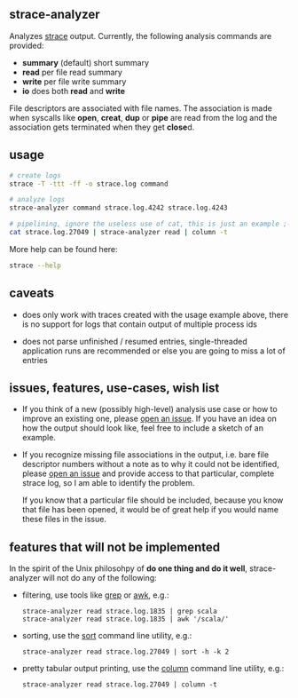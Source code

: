 strace-analyzer
---------------

Analyzes [strace][] output. Currently, the following analysis commands are provided:

- **summary** (default) short summary
- **read** per file read summary
- **write** per file write summary
- **io** does both **read** and **write**

File descriptors are associated with file names. The association is made when syscalls like
**open**, **creat**, **dup** or **pipe** are read from the log and the association gets terminated
when they get **close**d.

usage
-----

```bash
# create logs
strace -T -ttt -ff -o strace.log command

# analyze logs
strace-analyzer command strace.log.4242 strace.log.4243

# pipelining, ignore the useless use of cat, this is just an example ;-)
cat strace.log.27049 | strace-analyzer read | column -t
```

More help can be found here:

```bash
strace --help
```

caveats
-------

-   does only work with traces created with the usage example above, there is no support for logs
    that contain output of multiple process ids

-   does not parse unfinished / resumed entries, single-threaded application runs are recommended or
    else you are going to miss a lot of entries

issues, features, use-cases, wish list
--------------------------------------

-   If you think of a new (possibly high-level) analysis use case or how to improve an existing one,
    please [open an issue][newissue]. If you have an idea on how the output should look like, feel
    free to include a sketch of an example.

-   If you recognize missing file associations in the output, i.e. bare file descriptor numbers
    without a note as to why it could not be identified, please [open an issue][newissue] and
    provide access to that particular, complete strace log, so I am able to identify the problem.

    If you know that a particular file should be included, because you know that file has been
    opened, it would be of great help if you would name these files in the issue.

features that will not be implemented
-------------------------------------

In the spirit of the Unix philosohpy of **do one thing and do it well**, strace-analyzer will not do
any of the following:

-   filtering, use tools like [grep][] or [awk][], e.g.:

        strace-analyzer read strace.log.1835 | grep scala
        strace-analyzer read strace.log.1835 | awk '/scala/'

-   sorting, use the [sort][] command line utility, e.g.:

        strace-analyzer read strace.log.27049 | sort -h -k 2

-   pretty tabular output printing, use the [column][] command line utility, e.g.:

        strace-analyzer read strace.log.27049 | column -t

[awk]: http://man7.org/linux/man-pages/man1/gawk.1.html "gawk man page"
[uucaletter]: http://porkmail.org/era/unix/award.html#uucaletter "useless use of cat award form letter"
[grep]: http://man7.org/linux/man-pages/man1/grep.1.html "grep man page"
[column]: http://man7.org/linux/man-pages/man1/column.1.html "column man page"
[newissue]: https://github.com/wookietreiber/strace-analyzer/issues/new "open new issue"
[sort]: http://man7.org/linux/man-pages/man1/sort.1.html "sort man page"
[strace]: http://sourceforge.net/projects/strace/ "strace home page"
